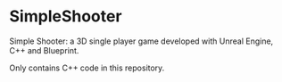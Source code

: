 # SimpleShooter

Simple Shooter: a 3D single player game developed with Unreal Engine, C++ and Blueprint.

Only contains C++ code in this repository.
